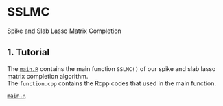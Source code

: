 # SSLMC
 Spike and Slab Lasso Matrix Completion

## 1. Tutorial
The [`main.R`]() contains the main function `SSLMC()` of our spike and slab lasso matrix completion algorithm.    
The `function.cpp` contains the Rcpp codes that used in the main function.     


[`main.R`](https://github.com/Sijianf/ST_Covid/blob/main/codes/models_raw.R)